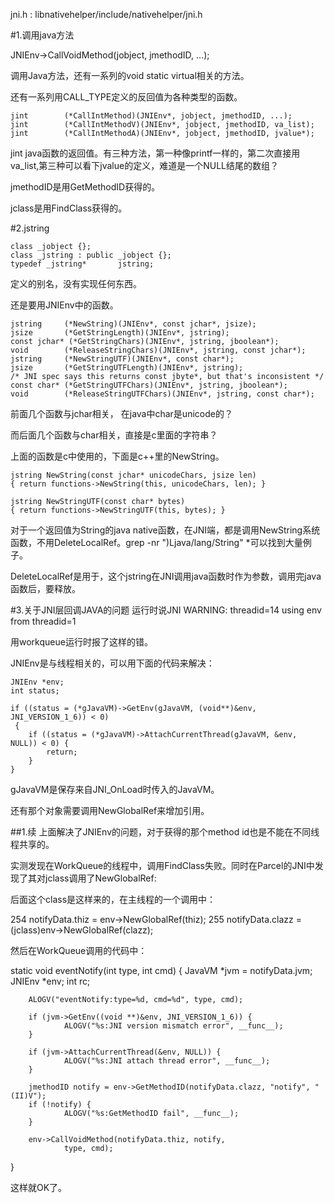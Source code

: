jni.h : libnativehelper/include/nativehelper/jni.h

#1.调用java方法

JNIEnv->CallVoidMethod(jobject, jmethodID, ...);

调用Java方法，还有一系列的void static virtual相关的方法。

还有一系列用CALL_TYPE定义的反回值为各种类型的函数。

    jint        (*CallIntMethod)(JNIEnv*, jobject, jmethodID, ...);
    jint        (*CallIntMethodV)(JNIEnv*, jobject, jmethodID, va_list);
    jint        (*CallIntMethodA)(JNIEnv*, jobject, jmethodID, jvalue*);

jint java函数的返回值。有三种方法，第一种像printf一样的，第二次直接用va_list,第三种可以看下jvalue的定义，难道是一个NULL结尾的数组？

jmethodID是用GetMethodID获得的。

jclass是用FindClass获得的。

#2.jstring

	class _jobject {};
	class _jstring : public _jobject {};
	typedef _jstring*       jstring;

定义的别名，没有实现任何东西。

还是要用JNIEnv中的函数。

    jstring     (*NewString)(JNIEnv*, const jchar*, jsize);
    jsize       (*GetStringLength)(JNIEnv*, jstring);
    const jchar* (*GetStringChars)(JNIEnv*, jstring, jboolean*);
    void        (*ReleaseStringChars)(JNIEnv*, jstring, const jchar*);
    jstring     (*NewStringUTF)(JNIEnv*, const char*);
    jsize       (*GetStringUTFLength)(JNIEnv*, jstring);
    /* JNI spec says this returns const jbyte*, but that's inconsistent */
    const char* (*GetStringUTFChars)(JNIEnv*, jstring, jboolean*);
    void        (*ReleaseStringUTFChars)(JNIEnv*, jstring, const char*);

前面几个函数与jchar相关， 在java中char是unicode的？

而后面几个函数与char相关，直接是c里面的字符串？

上面的函数是c中使用的，下面是c++里的NewString。

    jstring NewString(const jchar* unicodeChars, jsize len)
    { return functions->NewString(this, unicodeChars, len); }

    jstring NewStringUTF(const char* bytes)
    { return functions->NewStringUTF(this, bytes); }


对于一个返回值为String的java native函数，在JNI端，都是调用NewString系统函数，不用DeleteLocalRef。grep -nr ")Ljava/lang/String" *可以找到大量例子。

DeleteLocalRef是用于，这个jstring在JNI调用java函数时作为参数，调用完java函数后，要释放。

#3.关于JNI层回调JAVA的问题
运行时说JNI WARNING: threadid=14 using env from threadid=1

用workqueue运行时报了这样的错。

JNIEnv是与线程相关的，可以用下面的代码来解决：

	JNIEnv *env;
	int status;

	if ((status = (*gJavaVM)->GetEnv(gJavaVM, (void**)&env, JNI_VERSION_1_6)) < 0)
	 {
		if ((status = (*gJavaVM)->AttachCurrentThread(gJavaVM, &env, NULL)) < 0) {
            return;
        }
    } 

gJavaVM是保存来自JNI_OnLoad时传入的JavaVM。

还有那个对象需要调用NewGlobalRef来增加引用。

##1.续
上面解决了JNIEnv的问题，对于获得的那个method id也是不能在不同线程共享的。

实测发现在WorkQueue的线程中，调用FindClass失败。同时在Parcel的JNI中发现了其对jclass调用了NewGlobalRef:

后面这个class是这样来的，在主线程的一个调用中：

254         notifyData.thiz = env->NewGlobalRef(thiz);
255         notifyData.clazz = (jclass)env->NewGlobalRef(clazz);

然后在WorkQueue调用的代码中：

static void eventNotify(int type, int cmd)
{
        JavaVM *jvm = notifyData.jvm;
        JNIEnv *env;
        int rc; 

        ALOGV("eventNotify:type=%d, cmd=%d", type, cmd);

        if (jvm->GetEnv((void **)&env, JNI_VERSION_1_6)) {
                ALOGV("%s:JNI version mismatch error", __func__);
        }   

        if (jvm->AttachCurrentThread(&env, NULL)) {
                ALOGV("%s:JNI attach thread error", __func__);
        }   

        jmethodID notify = env->GetMethodID(notifyData.clazz, "notify", "(II)V");
        if (!notify) {
                ALOGV("%s:GetMethodID fail", __func__);
        }   

        env->CallVoidMethod(notifyData.thiz, notify,
                type, cmd);
}

这样就OK了。

